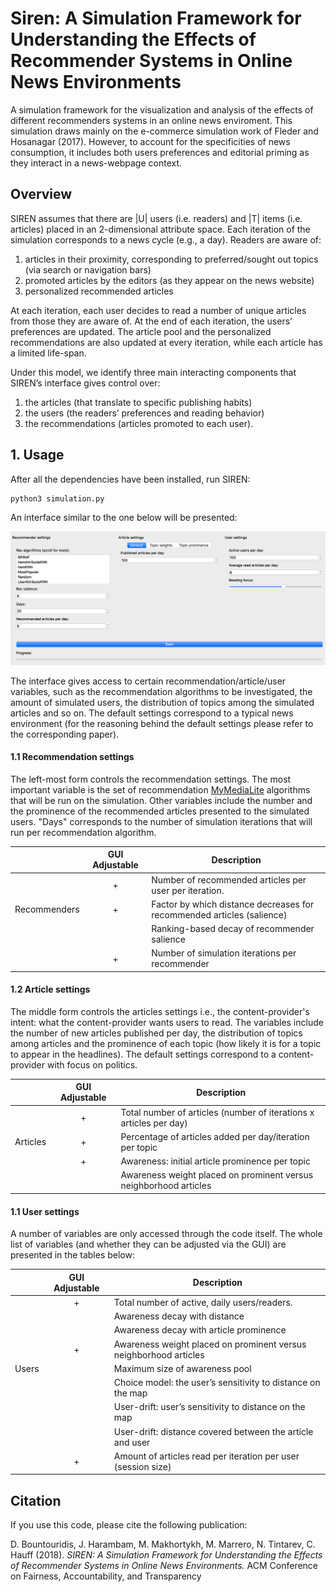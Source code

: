 # Siren: A Simulation Framework for Understanding the Effects of Recommender Systems in Online News Environments


A simulation framework for the visualization and analysis of the effects of different recommenders systems in an online news enviroment. This simulation draws mainly on the e-commerce simulation work of Fleder and Hosanagar (2017). However, to account for the specificities of news consumption, it includes both users preferences and editorial priming as they interact in a news-webpage context. 


## Overview

SIREN assumes that there are |U| users (i.e. readers) and |T| items (i.e. articles) placed in an 2-dimensional attribute space. Each iteration of the simulation corresponds to a news cycle (e.g., a day). Readers are aware of: 
1. articles in their proximity, corresponding to preferred/sought out topics (via search or navigation bars)
2. promoted articles by the editors (as they appear on the news website)
3. personalized recommended articles

At each iteration, each user decides to read a number of unique articles from those they are aware of. At the end of each iteration, the users’ preferences are updated. The article pool and the personalized recommendations are also updated at every iteration, while each article has a limited life-span.

Under this model, we identify three main interacting components that SIREN’s interface gives control over: 
1. the articles (that translate to specific publishing habits)
2. the users (the readers’ preferences and reading behavior) 
3. the recommendations (articles promoted to each user). 


## 1. Usage

After all the dependencies have been installed, run SIREN:

```python
python3 simulation.py
```
An interface similar to the one below will be presented:

![Alt text](images/interface.png?raw=true "Interface")

The interface gives access to certain recommendation/article/user variables, such as the recommendation algorithms to be investigated, the amount of simulated users, the distribution of topics among the simulated articles and so on. The default settings correspond to a typical news environment (for the reasoning behind the default settings please refer to the corresponding paper).



#### 1.1 Recommendation settings

The left-most form controls the recommendation settings. The most important variable is the set of recommendation [MyMediaLite](www.mymedialite.net/) algorithms that will be run on the simulation. Other variables include the number and the prominence of the recommended articles presented to the simulated users. "Days" corresponds to the number of simulation iterations that will run per recommendation algorithm.

|          | GUI Adjustable | Description |
| ---      |  :---:        | ---         |
|          |      +     |  Number of recommended articles per user per iteration.           |
|  Recommenders|       +     |  Factor by which distance decreases for recommended articles (salience)       |
|          |            |  Ranking-based decay of recommender salience     |
|          |       +     |  Number of simulation iterations per recommender      |


#### 1.2 Article settings

The middle form controls the articles settings i.e., the content-provider's intent: what the content-provider wants users to read. The variables include the number of new articles published per day, the distribution of topics among articles and the prominence of each topic (how likely it is for a topic to appear in the headlines). The default settings correspond to a content-provider with focus on politics. 

|          | GUI Adjustable | Description |
| ---      |  :---:        | ---         |
|          |      +     |  Total number of articles (number of iterations x articles per day)           |
|  Articles|       +     |  Percentage of articles added per day/iteration per topic      |
|          |       +     |  Awareness: initial article prominence per topic     |
|          |            |  Awareness weight placed on prominent versus neighborhood articles      |

#### 1.1 User settings
A number of variables are only accessed through the code itself. The whole list of variables (and whether they can be adjusted via the GUI) are presented in the tables below:


|          | GUI Adjustable| Description |
| ---      |  :---:        | ---         |
|          |      +     |  Total number of active, daily users/readers.           |
|          |            |  Awareness decay with distance       |
|          |            |  Awareness decay with article prominence      |
|          |      +      |  Awareness weight placed on prominent versus neighborhood articles      |
|     Users     |            |  Maximum size of awareness pool      |
|          |            |  Choice model: the user’s sensitivity to distance on the map      |
|          |            |  User-drift: user’s sensitivity to distance on the map      |
|          |            |  User-drift: distance covered between the article and user       |
|          |       +     |  Amount of articles read per iteration per user (session size)       |










## Citation

If you use this code, please cite the following publication:

D. Bountouridis, J. Harambam, M. Makhortykh, M. Marrero, N. Tintarev, C. Hauff (2018). _SIREN: A Simulation Framework for Understanding the Effects of Recommender Systems in Online News Environments._ ACM Conference on Fairness, Accountability, and Transparency
